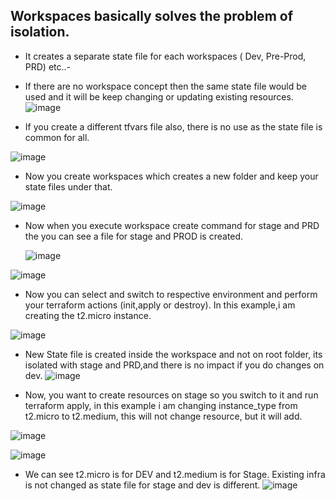 ## Workspaces basically solves the problem of isolation.
- It creates a separate state file for each workspaces ( Dev, Pre-Prod, PRD) etc..-
- If there are no workspace concept then the same state file would be used and it will be keep changing or updating existing resources.
![image](https://github.com/jalaluddinmohammed/terraform-zero-to-hero/assets/145260536/bc1225ba-c1e0-47b9-8e65-e1b84317315e)

- If you create a different tfvars file also, there is no use as the state file is common for all.


![image](https://github.com/jalaluddinmohammed/terraform-zero-to-hero/assets/145260536/8042f426-ca59-4e6d-a671-a042eeab864f)

- Now you create workspaces which creates a new folder and keep your state files under that.

![image](https://github.com/jalaluddinmohammed/terraform-zero-to-hero/assets/145260536/1d00990d-36c5-463a-b3bf-9d5bc40a8721)

- Now when you execute workspace create command for stage and PRD the you can see a file for stage and PROD is created.

  ![image](https://github.com/jalaluddinmohammed/terraform-zero-to-hero/assets/145260536/8504c96a-be57-4867-9cc1-415d2e20d283)


 ![image](https://github.com/jalaluddinmohammed/terraform-zero-to-hero/assets/145260536/b21ab795-071d-4d4d-abaf-59e225006684)

- Now you can select and switch to respective environment and perform your terraform actions (init,apply or destroy). In this example,i am creating the t2.micro instance.

![image](https://github.com/jalaluddinmohammed/terraform-zero-to-hero/assets/145260536/b1655e6d-3d1f-4ad8-b1d8-f888a16db7f5)

- New State file is created inside the workspace and not on root folder, its isolated with stage and PRD,and there is no impact if you do changes on dev.
![image](https://github.com/jalaluddinmohammed/terraform-zero-to-hero/assets/145260536/4ae21a27-3c51-4f88-a644-199be558771d)

- Now, you want to create resources on stage so you switch to it and run terraform apply, in this example i am changing instance_type from t2.micro to t2.medium, this will not change resource, but it will add.

 ![image](https://github.com/jalaluddinmohammed/terraform-zero-to-hero/assets/145260536/c5ae2c1b-4784-493a-ad44-01ec7b7e6b8e)

 ![image](https://github.com/jalaluddinmohammed/terraform-zero-to-hero/assets/145260536/0a8a4cd7-65cd-4b01-a742-275258b07552)

- We can see t2.micro is for DEV and t2.medium is for Stage. Existing infra is not changed as state file for stage and dev is different.
![image](https://github.com/jalaluddinmohammed/terraform-zero-to-hero/assets/145260536/ab77285d-80a1-45a4-9a98-08bee68aa88a)


 




